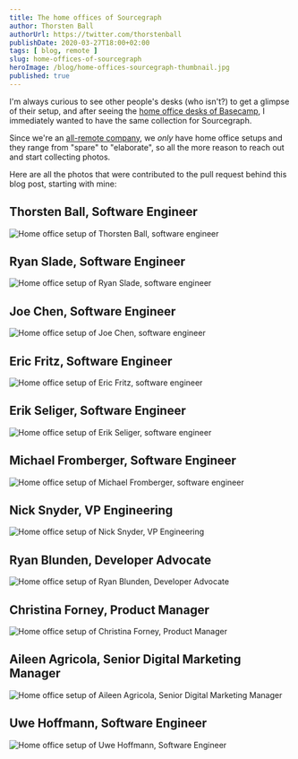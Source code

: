 ```yaml
---
title: The home offices of Sourcegraph
author: Thorsten Ball
authorUrl: https://twitter.com/thorstenball
publishDate: 2020-03-27T18:00+02:00
tags: [ blog, remote ]
slug: home-offices-of-sourcegraph
heroImage: /blog/home-offices-sourcegraph-thumbnail.jpg
published: true
---
```



I'm always curious to see other people's desks (who isn't?) to get a glimpse of their setup, and after seeing the [home office desks of Basecamp](https://m.signalvnoise.com/remote-working-the-home-office-desks-of-basecamp/), I immediately wanted to have the same collection for Sourcegraph.

Since we're an [all-remote company](https://about.sourcegraph.com/company/remote), we _only_ have home office setups and they range from "spare" to "elaborate", so all the more reason to reach out and start collecting photos.

Here are all the photos that were contributed to the pull request behind this blog post, starting with mine:

## Thorsten Ball, Software Engineer

![Home office setup of Thorsten Ball, software engineer](/blog/home-office-setups/thorsten_ball.jpg)

## Ryan Slade, Software Engineer

![Home office setup of Ryan Slade, software engineer](/blog/home-office-setups/ryan_slade.jpg)

## Joe Chen, Software Engineer

![Home office setup of Joe Chen, software engineer](/blog/home-office-setups/joe_chen.jpg)

## Eric Fritz, Software Engineer

![Home office setup of Eric Fritz, software engineer](/blog/home-office-setups/eric_fritz.jpg)

## Erik Seliger, Software Engineer

![Home office setup of Erik Seliger, software engineer](/blog/home-office-setups/erik_seliger.jpg)

## Michael Fromberger, Software Engineer

![Home office setup of Michael Fromberger, software engineer](/blog/home-office-setups/michael_fromberger.jpg)

## Nick Snyder, VP Engineering

![Home office setup of Nick Snyder, VP Engineering](/blog/home-office-setups/nick_snyder.jpg)

## Ryan Blunden, Developer Advocate

<!--I do a lot of screencasts and livestreams, hence the microphone, camera, and light. You might think the light is overkill, but it helps you look a lot more healthy and human when it's 4am Australian time.-->

![Home office setup of Ryan Blunden, Developer Advocate](/blog/home-office-setups/ryan_blunden.jpg)

## Christina Forney, Product Manager

![Home office setup of Christina Forney, Product Manager](/blog/home-office-setups/christina_forney.jpg)

## Aileen Agricola, Senior Digital Marketing Manager

![Home office setup of Aileen Agricola, Senior Digital Marketing Manager](/blog/home-office-setups/aileen_agricola.jpg)

## Uwe Hoffmann, Software Engineer

![Home office setup of Uwe Hoffmann, Software Engineer](/blog/home-office-setups/uwe_hoffmann.jpg)

